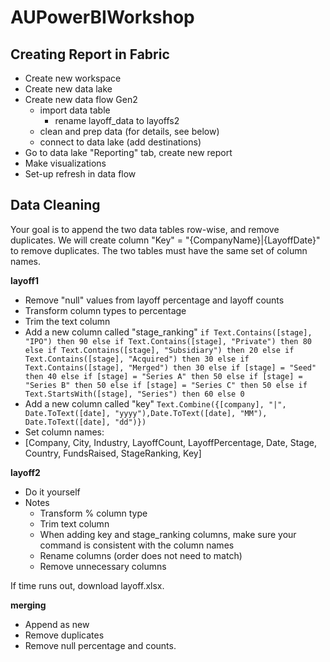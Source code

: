 # AUPowerBIWorkshop

## Creating Report in Fabric
- Create new workspace
- Create new data lake
- Create new data flow Gen2
  - import data table
    - rename layoff_data to layoffs2
  - clean and prep data (for details, see below)
  - connect to data lake (add destinations)
- Go to data lake "Reporting" tab, create new report
- Make visualizations
- Set-up refresh in data flow

## Data Cleaning

Your goal is to append the two data tables row-wise, and remove duplicates.
We will create column "Key" = "{CompanyName}|{LayoffDate}" to remove duplicates.
The two tables must have the same set of column names.

**layoff1**
- Remove "null" values from layoff percentage and layoff counts
- Transform column types to percentage
- Trim the text column
- Add a new column called "stage_ranking"
  `if Text.Contains([stage], "IPO") then 90 else if Text.Contains([stage], "Private") then 80 else if Text.Contains([stage], "Subsidiary") then 20 else if Text.Contains([stage], "Acquired") then 30 else if Text.Contains([stage], "Merged") then 30 else if [stage] = "Seed" then 40 else if [stage] = "Series A" then 50 else if [stage] = "Series B" then 50 else if [stage] = "Series C" then 50 else if Text.StartsWith([stage], "Series") then 60 else 0`
- Add a new column called "key"
`Text.Combine({[company], "|", Date.ToText([date], "yyyy"),Date.ToText([date], "MM"), Date.ToText([date], "dd")})`
- Set column names:
- [Company, City, Industry, LayoffCount, LayoffPercentage, Date, Stage, Country, FundsRaised, StageRanking, Key]

**layoff2**
- Do it yourself
- Notes
  - Transform % column type
  - Trim text column
  - When adding key and stage_ranking columns, make sure your command is consistent with the column names
  - Rename columns (order does not need to match)
  - Remove unnecessary columns

If time runs out, download layoff.xlsx. 
    
**merging**
- Append as new
- Remove duplicates
- Remove null percentage and counts.
